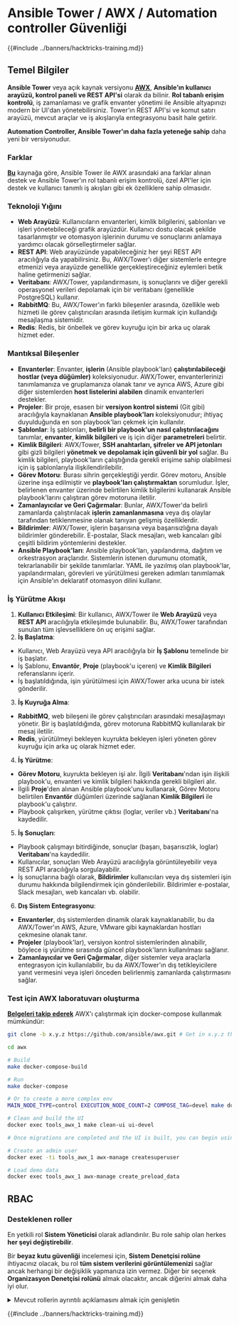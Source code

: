 # Ansible Tower / AWX / Automation controller Güvenliği

{{#include ../banners/hacktricks-training.md}}

## Temel Bilgiler

**Ansible Tower** veya açık kaynak versiyonu [**AWX**](https://github.com/ansible/awx), **Ansible’ın kullanıcı arayüzü, kontrol paneli ve REST API'si** olarak da bilinir. **Rol tabanlı erişim kontrolü**, iş zamanlaması ve grafik envanter yönetimi ile Ansible altyapınızı modern bir UI'dan yönetebilirsiniz. Tower’ın REST API'si ve komut satırı arayüzü, mevcut araçlar ve iş akışlarıyla entegrasyonu basit hale getirir.

**Automation Controller, Ansible Tower'ın daha fazla yeteneğe sahip** daha yeni bir versiyonudur.

### Farklar

[**Bu**](https://blog.devops.dev/ansible-tower-vs-awx-under-the-hood-65cfec78db00) kaynağa göre, Ansible Tower ile AWX arasındaki ana farklar alınan destek ve Ansible Tower'ın rol tabanlı erişim kontrolü, özel API'ler için destek ve kullanıcı tanımlı iş akışları gibi ek özelliklere sahip olmasıdır.

### Teknoloji Yığını

- **Web Arayüzü**: Kullanıcıların envanterleri, kimlik bilgilerini, şablonları ve işleri yönetebileceği grafik arayüzdür. Kullanıcı dostu olacak şekilde tasarlanmıştır ve otomasyon işlerinin durumu ve sonuçlarını anlamaya yardımcı olacak görselleştirmeler sağlar.
- **REST API**: Web arayüzünde yapabileceğiniz her şeyi REST API aracılığıyla da yapabilirsiniz. Bu, AWX/Tower'ı diğer sistemlerle entegre etmenizi veya arayüzde genellikle gerçekleştireceğiniz eylemleri betik haline getirmenizi sağlar.
- **Veritabanı**: AWX/Tower, yapılandırmasını, iş sonuçlarını ve diğer gerekli operasyonel verileri depolamak için bir veritabanı (genellikle PostgreSQL) kullanır.
- **RabbitMQ**: Bu, AWX/Tower'ın farklı bileşenler arasında, özellikle web hizmeti ile görev çalıştırıcıları arasında iletişim kurmak için kullandığı mesajlaşma sistemidir.
- **Redis**: Redis, bir önbellek ve görev kuyruğu için bir arka uç olarak hizmet eder.

### Mantıksal Bileşenler

- **Envanterler**: Envanter, **işlerin** (Ansible playbook'ları) **çalıştırılabileceği** **hostlar (veya düğümler)** koleksiyonudur. AWX/Tower, envanterlerinizi tanımlamanıza ve gruplamanıza olanak tanır ve ayrıca AWS, Azure gibi diğer sistemlerden **host listelerini alabilen** dinamik envanterleri destekler.
- **Projeler**: Bir proje, esasen bir **versiyon kontrol sistemi** (Git gibi) aracılığıyla kaynaklanan **Ansible playbook'ları** koleksiyonudur; ihtiyaç duyulduğunda en son playbook'ları çekmek için kullanılır.
- **Şablonlar**: İş şablonları, **belirli bir playbook'un nasıl çalıştırılacağını** tanımlar, **envanter**, **kimlik bilgileri** ve iş için diğer **parametreleri** belirtir.
- **Kimlik Bilgileri**: AWX/Tower, **SSH anahtarları, şifreler ve API jetonları** gibi gizli bilgileri **yönetmek ve depolamak için güvenli bir yol** sağlar. Bu kimlik bilgileri, playbook'ların çalıştığında gerekli erişime sahip olabilmesi için iş şablonlarıyla ilişkilendirilebilir.
- **Görev Motoru**: Burası sihrin gerçekleştiği yerdir. Görev motoru, Ansible üzerine inşa edilmiştir ve **playbook'ları çalıştırmaktan** sorumludur. İşler, belirlenen envanter üzerinde belirtilen kimlik bilgilerini kullanarak Ansible playbook'larını çalıştıran görev motoruna iletilir.
- **Zamanlayıcılar ve Geri Çağırmalar**: Bunlar, AWX/Tower'da belirli zamanlarda çalıştırılacak **işlerin zamanlanmasına** veya dış olaylar tarafından tetiklenmesine olanak tanıyan gelişmiş özelliklerdir.
- **Bildirimler**: AWX/Tower, işlerin başarısına veya başarısızlığına dayalı bildirimler gönderebilir. E-postalar, Slack mesajları, web kancaları gibi çeşitli bildirim yöntemlerini destekler.
- **Ansible Playbook'ları**: Ansible playbook'ları, yapılandırma, dağıtım ve orkestrasyon araçlarıdır. Sistemlerin istenen durumunu otomatik, tekrarlanabilir bir şekilde tanımlarlar. YAML ile yazılmış olan playbook'lar, yapılandırmaları, görevleri ve yürütülmesi gereken adımları tanımlamak için Ansible'ın deklaratif otomasyon dilini kullanır.

### İş Yürütme Akışı

1. **Kullanıcı Etkileşimi**: Bir kullanıcı, AWX/Tower ile **Web Arayüzü** veya **REST API** aracılığıyla etkileşimde bulunabilir. Bu, AWX/Tower tarafından sunulan tüm işlevselliklere ön uç erişimi sağlar.
2. **İş Başlatma**:
- Kullanıcı, Web Arayüzü veya API aracılığıyla bir **İş Şablonu** temelinde bir iş başlatır.
- İş Şablonu, **Envantör**, **Proje** (playbook'u içeren) ve **Kimlik Bilgileri** referanslarını içerir.
- İş başlatıldığında, işin yürütülmesi için AWX/Tower arka ucuna bir istek gönderilir.
3. **İş Kuyruğa Alma**:
- **RabbitMQ**, web bileşeni ile görev çalıştırıcıları arasındaki mesajlaşmayı yönetir. Bir iş başlatıldığında, görev motoruna RabbitMQ kullanılarak bir mesaj iletilir.
- **Redis**, yürütülmeyi bekleyen kuyrukta bekleyen işleri yöneten görev kuyruğu için arka uç olarak hizmet eder.
4. **İş Yürütme**:
- **Görev Motoru**, kuyrukta bekleyen işi alır. İlgili **Veritabanı**'ndan işin ilişkili playbook'u, envanteri ve kimlik bilgileri hakkında gerekli bilgileri alır.
- İlgili **Proje**'den alınan Ansible playbook'unu kullanarak, Görev Motoru belirtilen **Envantör** düğümleri üzerinde sağlanan **Kimlik Bilgileri** ile playbook'u çalıştırır.
- Playbook çalışırken, yürütme çıktısı (loglar, veriler vb.) **Veritabanı**'na kaydedilir.
5. **İş Sonuçları**:
- Playbook çalışmayı bitirdiğinde, sonuçlar (başarı, başarısızlık, loglar) **Veritabanı**'na kaydedilir.
- Kullanıcılar, sonuçları Web Arayüzü aracılığıyla görüntüleyebilir veya REST API aracılığıyla sorgulayabilir.
- İş sonuçlarına bağlı olarak, **Bildirimler** kullanıcıları veya dış sistemleri işin durumu hakkında bilgilendirmek için gönderilebilir. Bildirimler e-postalar, Slack mesajları, web kancaları vb. olabilir.
6. **Dış Sistem Entegrasyonu**:
- **Envanterler**, dış sistemlerden dinamik olarak kaynaklanabilir, bu da AWX/Tower'ın AWS, Azure, VMware gibi kaynaklardan hostları çekmesine olanak tanır.
- **Projeler** (playbook'lar), versiyon kontrol sistemlerinden alınabilir, böylece iş yürütme sırasında güncel playbook'ların kullanılması sağlanır.
- **Zamanlayıcılar ve Geri Çağırmalar**, diğer sistemler veya araçlarla entegrasyon için kullanılabilir, bu da AWX/Tower'ın dış tetikleyicilere yanıt vermesini veya işleri önceden belirlenmiş zamanlarda çalıştırmasını sağlar.

### Test için AWX laboratuvarı oluşturma

[**Belgeleri takip ederek**](https://github.com/ansible/awx/blob/devel/tools/docker-compose/README.md) AWX'ı çalıştırmak için docker-compose kullanmak mümkündür:
```bash
git clone -b x.y.z https://github.com/ansible/awx.git # Get in x.y.z the latest release version

cd awx

# Build
make docker-compose-build

# Run
make docker-compose

# Or to create a more complex env
MAIN_NODE_TYPE=control EXECUTION_NODE_COUNT=2 COMPOSE_TAG=devel make docker-compose

# Clean and build the UI
docker exec tools_awx_1 make clean-ui ui-devel

# Once migrations are completed and the UI is built, you can begin using AWX. The UI can be reached in your browser at https://localhost:8043/#/home, and the API can be found at https://localhost:8043/api/v2.

# Create an admin user
docker exec -ti tools_awx_1 awx-manage createsuperuser

# Load demo data
docker exec tools_awx_1 awx-manage create_preload_data
```
## RBAC

### Desteklenen roller

En yetkili rol **Sistem Yöneticisi** olarak adlandırılır. Bu role sahip olan herkes **her şeyi değiştirebilir**.

Bir **beyaz kutu güvenliği** incelemesi için, **Sistem Denetçisi rolüne** ihtiyacınız olacak, bu rol **tüm sistem verilerini görüntülemenizi** sağlar ancak herhangi bir değişiklik yapmanıza izin vermez. Diğer bir seçenek **Organizasyon Denetçisi rolünü** almak olacaktır, ancak diğerini almak daha iyi olur.

<details>

<summary>Mevcut rollerin ayrıntılı açıklamasını almak için genişletin</summary>

1. **Sistem Yöneticisi**:
- Bu, sistemdeki herhangi bir kaynağa erişim ve değiştirme izinlerine sahip süper kullanıcı rolüdür.
- Tüm organizasyonları, takımları, projeleri, envanterleri, iş şablonlarını vb. yönetebilirler.
2. **Sistem Denetçisi**:
- Bu role sahip kullanıcılar tüm sistem verilerini görüntüleyebilir ancak herhangi bir değişiklik yapamazlar.
- Bu rol, uyum ve denetim için tasarlanmıştır.
3. **Organizasyon Rolleri**:
- **Admin**: Organizasyonun kaynakları üzerinde tam kontrol.
- **Auditor**: Organizasyonun kaynaklarına yalnızca görüntüleme erişimi.
- **Member**: Belirli bir izni olmadan bir organizasyona temel üyelik.
- **Execute**: Organizasyon içinde iş şablonlarını çalıştırabilir.
- **Read**: Organizasyonun kaynaklarını görüntüleyebilir.
4. **Proje Rolleri**:
- **Admin**: Projeyi yönetebilir ve değiştirebilir.
- **Use**: Projeyi bir iş şablonunda kullanabilir.
- **Update**: SCM (kaynak kontrolü) kullanarak projeyi güncelleyebilir.
5. **Envanter Rolleri**:
- **Admin**: Envanteri yönetebilir ve değiştirebilir.
- **Ad Hoc**: Envanter üzerinde ad hoc komutları çalıştırabilir.
- **Update**: Envanter kaynağını güncelleyebilir.
- **Use**: Envanteri bir iş şablonunda kullanabilir.
- **Read**: Yalnızca görüntüleme erişimi.
6. **İş Şablonu Rolleri**:
- **Admin**: İş şablonunu yönetebilir ve değiştirebilir.
- **Execute**: İşi çalıştırabilir.
- **Read**: Yalnızca görüntüleme erişimi.
7. **Kimlik Bilgisi Rolleri**:
- **Admin**: Kimlik bilgilerini yönetebilir ve değiştirebilir.
- **Use**: Kimlik bilgilerini iş şablonlarında veya diğer ilgili kaynaklarda kullanabilir.
- **Read**: Yalnızca görüntüleme erişimi.
8. **Takım Rolleri**:
- **Member**: Takımın bir parçası ancak belirli bir izni yok.
- **Admin**: Takımın üyelerini ve ilgili kaynakları yönetebilir.
9. **İş Akışı Rolleri**:
- **Admin**: İş akışını yönetebilir ve değiştirebilir.
- **Execute**: İş akışını çalıştırabilir.
- **Read**: Yalnızca görüntüleme erişimi.

</details>

{{#include ../banners/hacktricks-training.md}}

